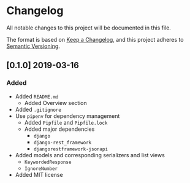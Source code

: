 # Changelog
All notable changes to this project will be documented in this file.

The format is based on [Keep a Changelog](https://keepachangelog.com/en/1.0.0/),
and this project adheres to [Semantic Versioning](https://semver.org/spec/v2.0.0.html).

## [0.1.0] 2019-03-16
### Added
- Added `README.md`
  - Added Overview section
- Added `.gitignore`
- Use `pipenv` for dependency management
  - Added `Pipfile` and `Pipfile.lock`
  - Added major dependencies
    - `django`
    - `django-rest_framework`
    - `djangorestframework-jsonapi`
- Added models and corresponding serializers and list views
    - `KeywordedResponse`
    - `IgnoreNumber`
- Added MIT license
